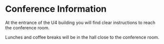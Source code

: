 # Conference Information

At the entrance of the U4 building you will find clear instructions to reach the conference room.

Lunches and coffee breaks will be in the hall close to the conference room.
